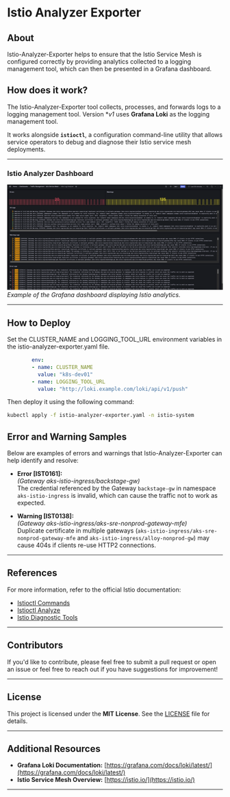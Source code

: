 # Istio Analyzer Exporter

## About
Istio-Analyzer-Exporter helps to ensure that the Istio Service Mesh is configured correctly by providing analytics collected to a logging management tool, which can then be presented in a Grafana dashboard.

## How does it work?
The Istio-Analyzer-Exporter tool collects, processes, and forwards logs to a logging management tool. Version **v1* uses **Grafana Loki** as the logging management tool. 

It works alongside **`istioctl`**, a configuration command-line utility that allows service operators to debug and diagnose their Istio service mesh deployments.

---

### Istio Analyzer Dashboard  

![Istio Analyzer Dashboard](img/image.png)  
*Example of the Grafana dashboard displaying Istio analytics.*

---

## How to Deploy
Set the CLUSTER_NAME and LOGGING_TOOL_URL environment variables in the istio-analyzer-exporter.yaml file.

```yaml
        env:
        - name: CLUSTER_NAME
          value: "k8s-dev01"
        - name: LOGGING_TOOL_URL
          value: "http://loki.example.com/loki/api/v1/push"
```

Then deploy it using the following command:

```bash
kubectl apply -f istio-analyzer-exporter.yaml -n istio-system
```


## Error and Warning Samples
Below are examples of errors and warnings that Istio-Analyzer-Exporter can help identify and resolve:

- **Error [IST0161]:**  
  *(Gateway aks-istio-ingress/backstage-gw)*  
  The credential referenced by the Gateway `backstage-gw` in namespace `aks-istio-ingress` is invalid, which can cause the traffic not to work as expected.

- **Warning [IST0138]:**  
  *(Gateway aks-istio-ingress/aks-sre-nonprod-gateway-mfe)*  
  Duplicate certificate in multiple gateways (`aks-istio-ingress/aks-sre-nonprod-gateway-mfe` and `aks-istio-ingress/alloy-nonprod-gw`) may cause 404s if clients re-use HTTP2 connections.

---

## References
For more information, refer to the official Istio documentation:

- [Istioctl Commands](https://istio.io/latest/docs/reference/commands/istioctl/)  
- [Istioctl Analyze](https://istio.io/latest/docs/reference/commands/istioctl/#istioctl-analyze)  
- [Istio Diagnostic Tools](https://istio.io/latest/docs/ops/diagnostic-tools/istioctl/)  

---

## Contributors
If you'd like to contribute, please feel free to submit a pull request or open an issue or feel free to reach out if you have suggestions for improvement!

---

## License
This project is licensed under the **MIT License**. See the [LICENSE](LICENSE) file for details.

---

## Additional Resources
- **Grafana Loki Documentation:** [https://grafana.com/docs/loki/latest/](https://grafana.com/docs/loki/latest/)  
- **Istio Service Mesh Overview:** [https://istio.io/](https://istio.io/)  

---

